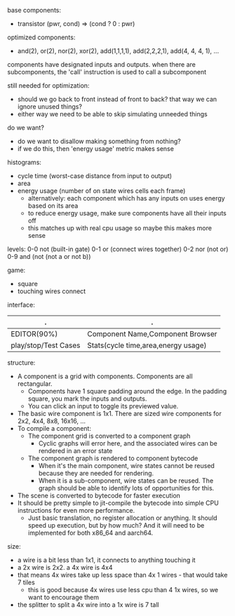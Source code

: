base components:

- transistor (pwr, cond) => (cond ? 0 : pwr)

optimized components:

- and(2), or(2), nor(2), xor(2), add(1,1,1,1), add(2,2,2,1), add(4, 4, 4, 1), ...

components have designated inputs and outputs. when there are subcomponents, the 'call' instruction is used to call a subcomponent


still needed for optimization:

- should we go back to front instead of front to back? that way we can ignore unused things?
- either way we need to be able to skip simulating unneeded things

do we want?

- do we want to disallow making something from nothing?
- if we do this, then 'energy usage' metric makes sense



histograms:

- cycle time (worst-case distance from input to output)
- area
- energy usage (number of on state wires cells each frame)
  - alternatively: each component which has any inputs on uses energy based on its area
  - to reduce energy usage, make sure components have all their inputs off
  - this matches up with real cpu usage so maybe this makes more sense





levels:
0-0 not (built-in gate)
0-1 or (connect wires together)
0-2 nor (not or)
0-9 and (not (not a or not b))




game:

- square
- touching wires connect


interface:

| . | . |
|-|-|
|EDITOR(90%)|Component Name,Component Browser|
|play/stop/Test Cases|Stats(cycle time,area,energy usage)|


structure:

- A component is a grid with components. Components are all rectangular.
  - Components have 1 square padding around the edge. In the padding square, you mark the inputs and outputs.
  - You can click an input to toggle its previewed value.
- The basic wire component is 1x1. There are sized wire components for 2x2, 4x4, 8x8, 16x16, ...
- To compile a component:
  - The component grid is converted to a component graph
    - Cyclic graphs will error here, and the associated wires can be rendered in an error state
  - The component graph is rendered to component bytecode
    - When it's the main component, wire states cannot be reused because they are needed for rendering.
    - When it is a sub-component, wire states can be reused. The graph should be able to identify lots of opportunities for this.
- The scene is converted to bytecode for faster execution
- It should be pretty simple to jit-compile the bytecode into simple CPU instructions for even more performance.
  - Just basic translation, no register allocation or anything. It should speed up execution, but by how much? And it will need to be implemented for both x86_64 and aarch64.

size:

- a wire is a bit less than 1x1, it connects to anything touching it
- a 2x wire is 2x2. a 4x wire is 4x4
- that means 4x wires take up less space than 4x 1 wires - that would take 7 tiles
  - this is good because 4x wires use less cpu than 4 1x wires, so we want to encourage them
- the splitter to split a 4x wire into a 1x wire is 7 tall


